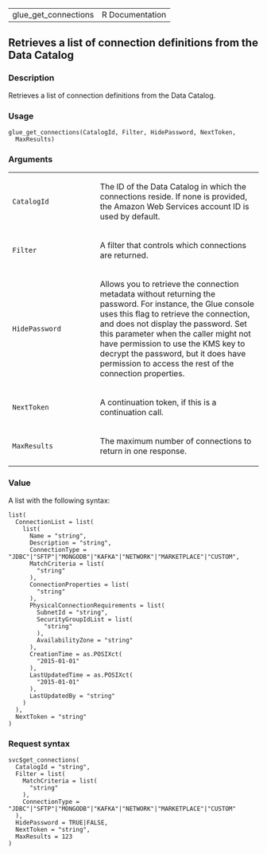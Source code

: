 <table style="width: 100%;">
<tbody>
<tr class="odd">
<td>glue_get_connections</td>
<td style="text-align: right;">R Documentation</td>
</tr>
</tbody>
</table>

## Retrieves a list of connection definitions from the Data Catalog

### Description

Retrieves a list of connection definitions from the Data Catalog.

### Usage

    glue_get_connections(CatalogId, Filter, HidePassword, NextToken,
      MaxResults)

### Arguments

<table>
<colgroup>
<col style="width: 35%" />
<col style="width: 65%" />
</colgroup>
<tbody>
<tr class="odd">
<td><code id="glue_get_connections_:_CatalogId">CatalogId</code></td>
<td><p>The ID of the Data Catalog in which the connections reside. If
none is provided, the Amazon Web Services account ID is used by
default.</p></td>
</tr>
<tr class="even">
<td><code id="glue_get_connections_:_Filter">Filter</code></td>
<td><p>A filter that controls which connections are returned.</p></td>
</tr>
<tr class="odd">
<td><code
id="glue_get_connections_:_HidePassword">HidePassword</code></td>
<td><p>Allows you to retrieve the connection metadata without returning
the password. For instance, the Glue console uses this flag to retrieve
the connection, and does not display the password. Set this parameter
when the caller might not have permission to use the KMS key to decrypt
the password, but it does have permission to access the rest of the
connection properties.</p></td>
</tr>
<tr class="even">
<td><code id="glue_get_connections_:_NextToken">NextToken</code></td>
<td><p>A continuation token, if this is a continuation call.</p></td>
</tr>
<tr class="odd">
<td><code id="glue_get_connections_:_MaxResults">MaxResults</code></td>
<td><p>The maximum number of connections to return in one
response.</p></td>
</tr>
</tbody>
</table>

### Value

A list with the following syntax:

    list(
      ConnectionList = list(
        list(
          Name = "string",
          Description = "string",
          ConnectionType = "JDBC"|"SFTP"|"MONGODB"|"KAFKA"|"NETWORK"|"MARKETPLACE"|"CUSTOM",
          MatchCriteria = list(
            "string"
          ),
          ConnectionProperties = list(
            "string"
          ),
          PhysicalConnectionRequirements = list(
            SubnetId = "string",
            SecurityGroupIdList = list(
              "string"
            ),
            AvailabilityZone = "string"
          ),
          CreationTime = as.POSIXct(
            "2015-01-01"
          ),
          LastUpdatedTime = as.POSIXct(
            "2015-01-01"
          ),
          LastUpdatedBy = "string"
        )
      ),
      NextToken = "string"
    )

### Request syntax

    svc$get_connections(
      CatalogId = "string",
      Filter = list(
        MatchCriteria = list(
          "string"
        ),
        ConnectionType = "JDBC"|"SFTP"|"MONGODB"|"KAFKA"|"NETWORK"|"MARKETPLACE"|"CUSTOM"
      ),
      HidePassword = TRUE|FALSE,
      NextToken = "string",
      MaxResults = 123
    )
